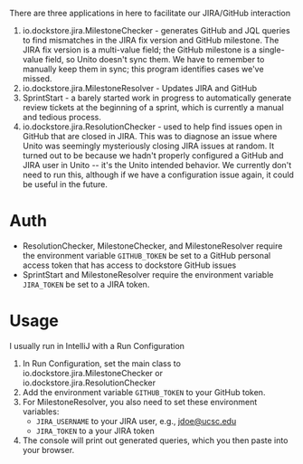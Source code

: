 There are three applications in here to facilitate our JIRA/GitHub interaction

1. io.dockstore.jira.MilestoneChecker - generates GitHub and JQL queries to find mismatches in the JIRA fix version and GitHub milestone. The JIRA fix version is
   a multi-value field; the GitHub milestone is a single-value field, so Unito doesn't sync them. We have to remember to manually
   keep them in sync; this program identifies cases we've missed.
2. io.dockstore.jira.MilestoneResolver - Updates JIRA and GitHub
3. SprintStart - a barely started work in progress to automatically generate review tickets at the beginning of a sprint, which
   is currently a manual and tedious process.
4. io.dockstore.jira.ResolutionChecker - used to help find issues open in GitHub that are closed in JIRA. This was to diagnose an issue where 
Unito was seemingly mysteriously closing JIRA issues at random. It turned out to be because we hadn't properly configured
a GitHub and JIRA user in Unito -- it's the Unito intended behavior. We currently don't need to run this, although if we have
a configuration issue again, it could be useful in the future.

# Auth

* ResolutionChecker, MilestoneChecker, and MilestoneResolver require the environment variable `GITHUB_TOKEN` be set to a GitHub personal access token that has access to dockstore GitHub issues
* SprintStart and MilestoneResolver require the environment variable `JIRA_TOKEN` be set to a JIRA token.

# Usage

I usually run in IntelliJ with a Run Configuration

1. In Run Configuration, set the main class to io.dockstore.jira.MilestoneChecker or io.dockstore.jira.ResolutionChecker
2. Add the environment variable `GITHUB_TOKEN` to your GitHub token.
3. For MilestoneResolver, you also need to set these environment variables:
    * `JIRA_USERNAME` to your JIRA user, e.g., jdoe@ucsc.edu
    * `JIRA_TOKEN` to a your JIRA token
3. The console will print out generated queries, which you then paste into your browser.

